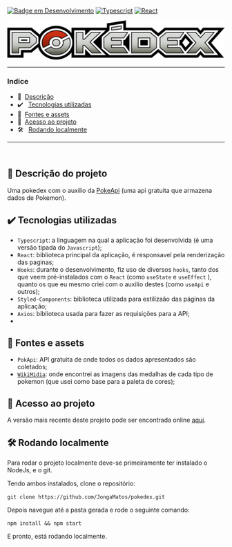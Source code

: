 
[![Badge em Desenvolvimento](http://img.shields.io/static/v1?label=STATUS&message=EM%20DESENVOLVIMENTO&color=yellow&style=for-the-badge)](#)
[![Typescript](http://img.shields.io/static/v1?label=Typescript&message=4.5.5&color=3178C6&style=for-the-badge)](#)
[![React](http://img.shields.io/static/v1?label=React&message=17.0.2&color=61DAF9&style=for-the-badge)](#)


[![Pokedex-logo](./src/assets/pokedex-banner.png)](#)

---

### Indice

* 📄&nbsp; [Descrição](#descrição)
* ✔️ &nbsp; [Tecnologias utilizadas](#tecnologia)
* 📖&nbsp; [Fontes e assets](#fontes)
* 📁&nbsp; [Acesso ao projeto](#acesso)
* 🛠️ &nbsp; [Rodando localmente](#local)


---




<br/>
<span id="descrição">

## 📄   Descrição do projeto 

Uma pokedex com o auxilio da [PokeApi](https://pokeapi.co/) (uma api gratuita que armazena dados de Pokemon).

<span id="tecnologia">

## ✔️   Tecnologias utilizadas 
- `Typescript`: a linguagem na qual a aplicação foi desenvolvida (é uma versão tipada do `Javascript`);
- `React`: biblioteca principal da aplicação, é responsavel pela renderização das paginas;
- `Hooks`: durante o desenvolvimento, fiz uso de diversos `hooks`, tanto dos que veem pré-instalados com o `React` (como `useState` e `useEffect` ), quanto os que eu mesmo criei com o auxilio destes (como `useApi` e outros);
- `Styled-Components`: biblioteca utilizada para estilizaão das páginas da aplicação;
- `Axios`: biblioteca usada para fazer as requisições para a API;
- 
<span id="fontes">

## 📖  Fontes e assets

- `PokApi`: API gratuita de onde todos os dados apresentados são coletados;
- [`WikiMidia`](https://commons.wikimedia.org/wiki/Category:Pok%C3%A9mon_types_icons): onde encontrei as imagens das medalhas de cada tipo de pokemon (que usei como base para a paleta de cores);
  
<span id="acesso">


## 📁  Acesso ao projeto
A versão mais recente deste projeto pode ser encontrada online [aqui](https://jongamatos.github.io/pokedex/#/).

<span id="local">


## 🛠️  Rodando localmente 
Para rodar o projeto localmente deve-se primeiramente ter instalado o NodeJs, e o git.


Tendo ambos instalados, clone o repositório:
```
git clone https://github.com/JongaMatos/pokedex.git
```
Depois navegue até a pasta gerada e rode o seguinte comando:

```
npm install && npm start
```
E pronto, está rodando localmente.













